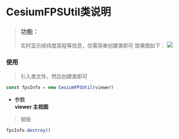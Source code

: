 **CesiumFPSUtil类说明**
==============================
>### 功能：
>实时显示经纬度高程等信息，仅需简单创建类即可
>效果图如下：
>![](帧率1.gif)

### 使用
>引入类文件，然后创建类即可
```javascript
const fpsInfo = new CesiumFPSUtil(viewer)
```
- 参数  
**viewer 主视图**
>销毁
```javascript
fpsInfo.destroy()
```